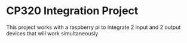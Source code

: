 # CP320 Integration Project
This project works with a raspberry pi to integrate 2 input and 2 output devices that will work simultaneously
